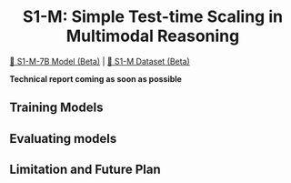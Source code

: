 <h1 align="center">S1-M: Simple Test-time Scaling in Multimodal Reasoning </h1>

[🤗 S1-M-7B Model (Beta)](https://huggingface.co/PKU-Alignment/s1-m_7b_beta) | [🤗 S1-M Dataset (Beta)](https://huggingface.co/datasets/PKU-Alignment/s1-m_beta)

**Technical report coming as soon as possible**

## Training Models

## Evaluating models

## Limitation and Future Plan
